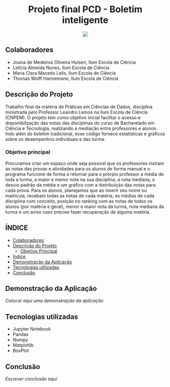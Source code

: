 <h1 align='center'> Projeto final PCD - Boletim inteligente </h1>

<p align="center">
<img loading="lazy" src="http://img.shields.io/static/v1?label=STATUS&message=EM%20DESENVOLVIMENTO&color=GREEN&style=for-the-badge"/>
</p>

## Colaboradores
* Joana de Medeiros Oliveira Hulsen, Ilum Escola de Ciência
* Letícia Almeida Nunes, Ilum Escola de Ciência
* Maria Clara Macedo Lelis, Ilum Escola de Ciência
* Thomas Wolff Hannemann, Ilum Escola de Ciência

## Descrição do Projeto
Trabalho final da matéria de Práticas em Ciências de Dados, disciplina ministrada pelo Professor Leandro Lemos na Ilum Escola de Ciência (CNPEM). O projeto tem como objetivo inicial facilitar o acesso e disponibilização das notas das disciplinas do curso de Bacharelado em Ciência e Tecnologia, realizando a mediação entre professores e alunos. Indo além do boletim tradicional, esse código fornece estatísticas e gráficos sobre os desempenhos individuais e das turma.

### Objetivo principal
Procuramos criar um espaço onde seja possível que os professores insiram as notas das provas e atividades para os alunos de forma manual e o programa funcione de forma a retornar para o prórpio professor a média de toda a turma, a maior e menor nota na sua disciplina, a nota mediana, o desvio padrão da média e um gráfico com a distribuição das notas para cada prova.</n>
Para os alunos, planejamos que ao inserir seu nome ou matrícula, recebam todas as notas de cada matéria, as médias de cada disciplina com conceito, posição no ranking com as notas de todos os alunos (por matéria e geral), menor e maior nota da turma, nota mediana da turma e um aviso caso precise fazer recuperação de alguma matéria.


## ÍNDICE
* [Colaboradores](#colaboradores)
* [Descrição do Projeto](#descrição-do-projeto)
  - [Objetivo Principal](#objetivo-principal)
* [Índice](#índice)
* [Demonstração da Aplicação](#demonstração-da-aplicação)
* [Tecnologias utilizadas](#tecnologias-utilizadas)
* [Conclusão](#conclusão)

## Demonstração da Aplicação
_Colocar aqui uma demonstração da aplicação_ 

## Tecnologias utilizadas
* Jupyter Notebook
* Pandas
* Numpy
* Matplotlib
* BoxPlot

## Conclusão
_Escrever conclusão aqui_
